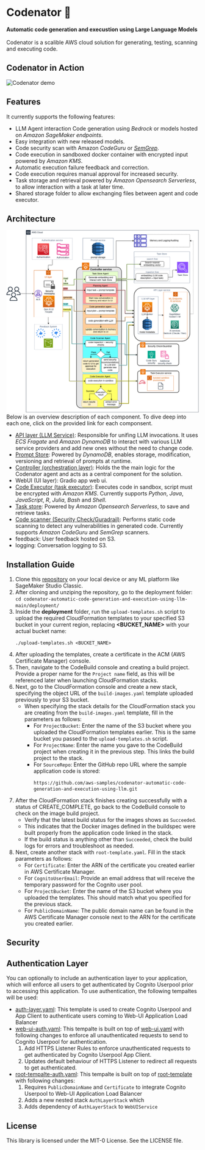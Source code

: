 # Codenator 🤖️
**Automatic code generation and execustion using Large Language Models**<br><br>
Codenator is a scalible AWS cloud solution for generating, testing, scanning and executing code.
## Codenator in Action
![Codenator demo](assets/codenator.gif)
## Features
It currently supports the following features:
- LLM Agent interaction Code generation using *Bedrock* or models hosted on *Amazon SageMaker endpoints*.
- Easy integration with new released models.
- Code security scan with Amazon *CodeGuru* or [*SemGrep*](https://semgrep.dev/).
- Code execution in sandboxed docker container with encrypted input powered by *Amazon KMS*.
- Automatic execution failure feedback and correction.
- Code execution requires manual approval for increased security.
- Task storage and retrieval powered by *Amazon Opensearch Serverless*, to allow interaction with a task at later time.
- Shared storage folder to allow exchanging files between agent and code executor.
## Architecture
![Codenator Architecture](assets/codenator-architecture.png)<br>
Below is an overview description of each component. To dive deep into each one, click on the provided link for each componsent.
* [API layer (LLM Service)](src/codenator/api_layer/README.md): Responsible for unifing LLM invocations. It uses *ECS Fragate* and *Amazon DynamoDB* to interact with various LLM service providers and add new ones without the need to change code.
* [Prompt Store](src/codenator/controller/app/prompt/README.md): Powered by *DynamoDB*, enables storage, modification, versioning and retrieval of prompts at runtime.
* [Controller (orchestration layer)](src/codenator/controller/README.md): Holds the the main logic for the Codenator agent and acts as a central component for the solution.  
* WebUI (UI layer): Gradio app web ui.
* [Code Executor (task executor)](src/codenator/code_executor/README.md): Executes code in sandbox, script must be encrypted with *Amazon KMS*. Currently supports *Python*, *Java*, *JavaScript*, *R*, *Julia*, *Bash* and *Shell*.
* [Task store](src/codenator/task_store/README.md): Powered by *Amazon Opensearch Serverless*, to save and retrieve tasks.
* [Code scanner (Security Check/Guradrail)](src/codenator/code_scanner/README.md): Performs static code scanning to detect any vulnerabilities in generated code. Currently supports *Amazon CodeGuru* and *SemGrep* scanners.
* feedback: User feedback hosted on S3.
* logging: Conversation logging to S3.
## Installation Guide
1. Clone this [repository](https://github.com/aws-samples/codenator-automatic-code-generation-and-execution-using-llm/tree/main) on your local device or any ML platform like SageMaker Studio Classic.
2. After cloning and unziping the repository, go to the deployment folder:
	`cd codenator-automatic-code-generation-and-execution-using-llm-main/deployment/`
3. Inside the **deployment** folder, run the `upload-templates.sh` script to upload the required CloudFormation templates to your specified S3 bucket in your current region, replacing **<BUCKET_NAME>** with your actual bucket name:
      ```
      ./upload-templates.sh <BUCKET_NAME>
      ```
5. After uploading the templates, create a certificate in the ACM (AWS Certificate Manager) console. 
6. Then, navigate to the CodeBuild console and creating a build project. Provide a proper name for the `Project name` field, as this will be referenced later when launching CloudFormation stacks.
7. Next, go to the CloudFormation console and create a new stack, specifying the object URL of the `build-images.yaml` template uploaded previously to your S3 bucket.
	- When specifying the stack details for the CloudFormation stack you are creating from the `build-images.yaml` template, fill in the parameters as follows: 
		- For `ProjectBucket`: Enter the name of the S3 bucket where you uploaded the CloudFormation templates earlier. This is the same bucket you passed to the `upload-templates.sh` script. 
		- For `ProjectName`: Enter the name you gave to the CodeBuild project when creating it in the previous step. This links the build project to the stack. 
		- For `SourceRepo`: Enter the GitHub repo URL where the sample application code is stored: 
			```
			https://github.com/aws-samples/codenator-automatic-code-generation-and-execution-using-llm.git
			```
8. After the CloudFormation stack finishes creating successfully with a status of CREATE_COMPLETE, go back to the CodeBuild console to check on the image build project. 
	- Verify that the latest build status for the images shows as `Succeeded`. 
	- This indicates that the Docker images defined in the buildspec were built properly from the application code linked in the stack.
	- If the build status is anything other than `Succeeded`, check the build logs for errors and troubleshoot as needed.
9. Next, create another stack with `root-template.yaml`.  Fill in the stack parameters as follows: 
	- For `Certificate`: Enter the ARN of the certificate you created earlier in AWS Certificate Manager.
	- For `CognitoUserEmail`: Provide an email address that will receive the temporary password for the Cognito user pool.
	- For `ProjectBucket`: Enter the name of the S3 bucket where you uploaded the templates. This should match what you specified for the previous stack.
	- For `PublicDomainName`: The public domain name can be found in the AWS Certificate Manager console next to the ARN for the certificate you created earlier.
## Security

## Authentication Layer
You can optionally to include an authentication layer to your application, which will enforce all users to get authenticated by Cognito Userpool prior to accessing this application. To use authentication, the following tempaltes will be used:
* [auth-layer.yaml](/deployment/CloudFormation/auth-layer.yaml): This template is used to create Cognito Userpool and App Client to authenticate users coming to Web-UI Application Load Balancer
* [web-ui-auth.yaml](/deployment/CloudFormation/web-ui-auth.yaml): This tempalte is built on top of [web-ui.yaml](/deployment/CloudFormation/root-web-ui-auth.yaml) with following changes to enforce all unauthenticated requests to send to Cognito Userpool for authentication. 
  1. Add HTTPS Listener Rules to enforce unauthenticated requests to get authenticated by Cognito Userpool App Client.
  2. Updates default behaviour of HTTPS Listener to redirect all requests to get authenticated. 
* [root-tempalte-auth.yaml](/deployment/CloudFormation/root-template-auth.yaml): This tempalte is built on top of [root-template](/deployment/CloudFormation/root-template.yaml) with following changes:
  1. Requires `PublicDomainName` and `Certificate` to integrate Cognito Userpool to Web-UI Application Load Balancer
  2. Adds a new nested stack `AuthLayerStack` which 
  3. Adds dependency of `AuthLayerStack` to `WebUIService`

## License

This library is licensed under the MIT-0 License. See the LICENSE file.
